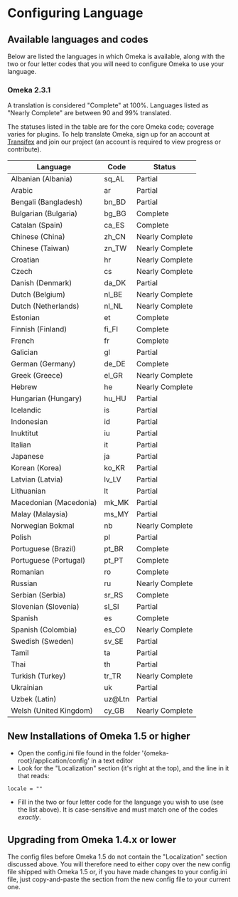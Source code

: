 Configuring Language
====================


Available languages and codes
---------------------------------------------------------------

Below are listed the languages in which Omeka is available, along with the two or four letter codes that you will need to configure Omeka to use your language.

### Omeka 2.3.1

A translation is considered "Complete" at 100%. Languages listed as "Nearly Complete" are between 90 and 99% translated.

The statuses listed in the table are for the core Omeka code; coverage varies for plugins. To help translate Omeka, sign up for an account at [Transifex](https://www.transifex.com) and join our project (an account is required to view progress or contribute).

Language | Code | Status
---|---|---
Albanian (Albania)| sq\_AL |Partial
Arabic | ar | Partial
Bengali (Bangladesh)| bn\_BD | Partial
Bulgarian (Bulgaria)| bg\_BG | Complete
Catalan (Spain)| ca\_ES | Complete
Chinese (China)| zh\_CN | Nearly Complete
Chinese (Taiwan)| zn\_TW |Nearly Complete
Croatian | hr | Nearly Complete
Czech | cs | Nearly Complete
Danish (Denmark) | da\_DK | Partial
Dutch (Belgium) | nl\_BE | Nearly Complete
Dutch (Netherlands) | nl\_NL | Nearly Complete
Estonian | et | Complete
Finnish (Finland) | fi\_FI | Complete
French | fr | Complete
Galician | gl | Partial
German (Germany) | de\_DE | Complete
Greek (Greece) | el\_GR | Nearly Complete
Hebrew | he | Nearly Complete
Hungarian (Hungary) | hu\_HU | Partial
Icelandic | is | Partial
Indonesian | id | Partial
Inuktitut | iu | Partial
Italian | it | Partial
Japanese | ja | Partial
Korean (Korea) | ko\_KR | Partial
Latvian (Latvia) | lv\_LV | Partial
Lithuanian | lt | Partial
Macedonian (Macedonia) | mk\_MK | Partial
Malay (Malaysia) | ms\_MY | Partial
Norwegian Bokmal | nb | Nearly Complete
Polish | pl | Partial
Portuguese (Brazil) | pt\_BR | Complete
Portuguese (Portugal) | pt\_PT | Complete
Romanian | ro | Complete
Russian | ru | Nearly Complete
Serbian (Serbia) | sr\_RS | Complete
Slovenian (Slovenia) | sl\_Sl | Partial
Spanish | es | Complete
Spanish (Colombia) | es\_CO | Nearly Complete
Swedish (Sweden) | sv\_SE | Partial
Tamil | ta | Partial
Thai | th | Partial
Turkish (Turkey) | tr\_TR | Nearly Complete
Ukrainian | uk | Partial
Uzbek (Latin) | uz@Ltn | Partial
Welsh (United Kingdom) | cy\_GB | Nearly Complete

New Installations of Omeka 1.5 or higher
----------------------------------------------------------

-   Open the config.ini file found in the folder '{omeka-root}/application/config' in a text editor
-   Look for the "Localization" section (it's right at the top), and the line in it that reads:

``` {.de1}
locale = ""
```  

-   Fill in the two or four letter code for the language you wish to use (see the list above). It is case-sensitive and must match one of the codes *exactly*.

Upgrading from Omeka 1.4.x or lower 
---------------------------------------------------------------------------------------------------------------

The config files before Omeka 1.5 do not contain the "Localization" section discussed above. You will therefore need to either copy over the new config file shipped with Omeka 1.5 or, if you have made changes to your config.ini file, just copy-and-paste the section from the new config file to your current one.

